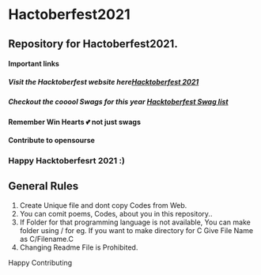 # Hactoberfest2021

## Repository for Hactoberfest2021.

#### Important links
##### Visit the Hacktoberfest website here[Hacktoberfest 2021](https://hacktoberfest.digitalocean.com/)
##### Checkout the cooool Swags for this year [Hacktoberfest Swag list](https://hacktoberfestswaglist.com/)

#### Remember Win Hearts 💕 not just swags
#### Contribute to opensourse 
###  Happy Hacktoberfesrt 2021 :)

## General Rules
1. Create Unique file and dont copy Codes from Web.
2. You can comit poems, Codes, about you in this repository..
3. If Folder for that programming language is not available, You can make folder using /
for eg. If you want to make directory for C
Give File Name as C/Filename.C
4. Changing Readme File is Prohibited.

Happy Contributing
